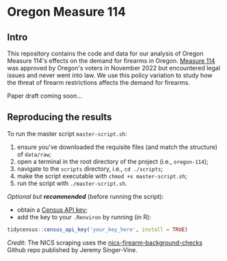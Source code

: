 # Oregon Measure 114

## Intro

This repository contains the code and data for our analysis of Oregon Measure 114's effects on the demand for firearms in Oregon. [Measure 114](https://en.wikipedia.org/wiki/Oregon_Ballot_Measure_114) was approved by Oregon's voters in November 2022 but encountered legal issues and never went into law. We use this policy variation to study how the threat of firearm restrictions affects the demand for firearms.

Paper draft coming soon...

## Reproducing the results

To run the master script `master-script.sh`:

1. ensure you've downloaded the requisite files (and match the structure) of `data/raw`;
2. open a terminal in the root directory of the project (i.e., `oregon-114`);
3. navigate to the `scripts` directory, i.e., `cd ./scripts`;
4. make the script executable with `chmod +x master-script.sh`;
5. run the script with `./master-script.sh`.

*Optional but **recommended*** (before running the script): 

- obtain a [Census API key](http://api.census.gov/data/key_signup.html);
- add the key to your `.Renviron` by running (in R):

```R
tidycensus::census_api_key('your_key_here', install = TRUE)
```

*Credit:* The NICS scraping uses the [nics-firearm-background-checks](https://github.com/BuzzFeedNews/nics-firearm-background-checks) Github repo published by Jeremy Singer-Vine.

